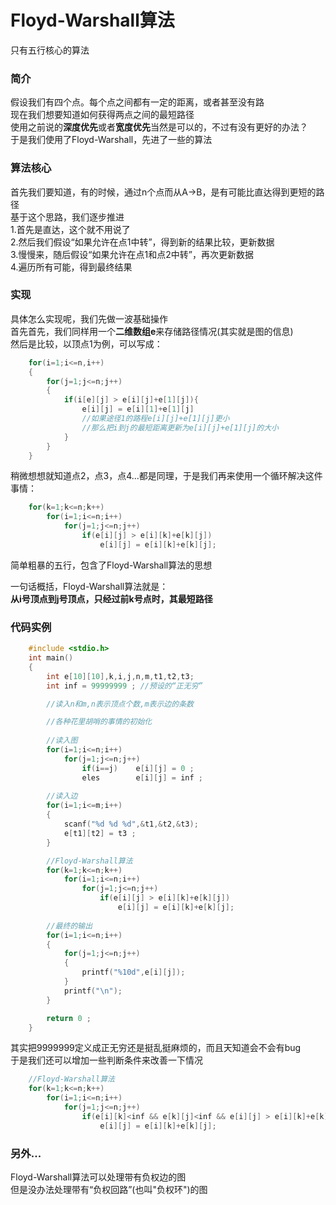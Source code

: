 # Floyd-Warshall算法    
只有五行核心的算法  

### 简介
假设我们有四个点。每个点之间都有一定的距离，或者甚至没有路  
现在我们想要知道如何获得两点之间的最短路径  
使用之前说的**深度优先**或者**宽度优先**当然是可以的，不过有没有更好的办法？    
于是我们使用了Floyd-Warshall，先进了一些的算法  

### 算法核心    
首先我们要知道，有的时候，通过n个点而从A->B，是有可能比直达得到更短的路径   
基于这个思路，我们逐步推进  
1.首先是直达，这个就不用说了    
2.然后我们假设“如果允许在点1中转”，得到新的结果比较，更新数据   
3.慢慢来，随后假设“如果允许在点1和点2中转”，再次更新数据    
4.遍历所有可能，得到最终结果    

### 实现 
具体怎么实现呢，我们先做一波基础操作    
首先首先，我们同样用一个**二维数组e**来存储路径情况(其实就是图的信息)   
然后是比较，以顶点1为例，可以写成： 
```C
    for(i=1;i<=n,i++)
    {
        for(j=1;j<=n;j++)
        {
            if(i[e][j] > e[i][j]+e[1][j]){
                e[i][j] = e[i][1]+e[1][j]
                //如果途径1的路程e[i][j]+e[1][j]更小
                //那么把i到j的最短距离更新为e[i][j]+e[1][j]的大小   
            }
        }
    }
``` 
稍微想想就知道点2，点3，点4...都是同理，于是我们再来使用一个循环解决这件事情：  
```c
    for(k=1;k<=n;k++)
        for(i=1;i<=n;i++)
            for(j=1;j<=n;j++)
                if(e[i][j] > e[i][k]+e[k][j])
                    e[i][j] = e[i][k]+e[k][j];
```
简单粗暴的五行，包含了Floyd-Warshall算法的思想  

一句话概括，Floyd-Warshall算法就是：    
**从i号顶点到j号顶点，只经过前k号点时，其最短路径** 

### 代码实例    
```C
    #include <stdio.h>
    int main()
    {
        int e[10][10],k,i,j,n,m,t1,t2,t3;
        int inf = 99999999 ; //预设的“正无穷”

        //读入n和m,n表示顶点个数,m表示边的条数  

        //各种花里胡哨的事情的初始化    
        
        //读入图
        for(i=1;i<=n;i++)
            for(j=1;j<=n;j++)
                if(i==j)    e[i][j] = 0 ;
                eles        e[i][j] = inf ;
        
        //读入边    
        for(i=1;i<=m;i++)
        {
            scanf("%d %d %d",&t1,&t2,&t3);
            e[t1][t2] = t3 ;
        }

        //Floyd-Warshall算法 
        for(k=1;k<=n;k++)
            for(i=1;i<=n;i++)
                for(j=1;j<=n;j++)
                    if(e[i][j] > e[i][k]+e[k][j])
                        e[i][j] = e[i][k]+e[k][j];
        
        //最终的输出    
        for(i=1;i<=n;i++)
        {
            for(j=1;j<=n;j++)
            {
                printf("%10d",e[i][j]);
            }
            printf("\n");
        }

        return 0 ;
    }
``` 
其实把9999999定义成正无穷还是挺乱挺麻烦的，而且天知道会不会有bug    
于是我们还可以增加一些判断条件来改善一下情况    
```C
    //Floyd-Warshall算法 
    for(k=1;k<=n;k++)
        for(i=1;i<=n;i++)
            for(j=1;j<=n;j++)
                if(e[i][k]<inf && e[k][j]<inf && e[i][j] > e[i][k]+e[k][j])
                    e[i][j] = e[i][k]+e[k][j];
``` 

### 另外...
Floyd-Warshall算法可以处理带有负权边的图    
但是没办法处理带有“负权回路”(也叫"负权环")的图  
